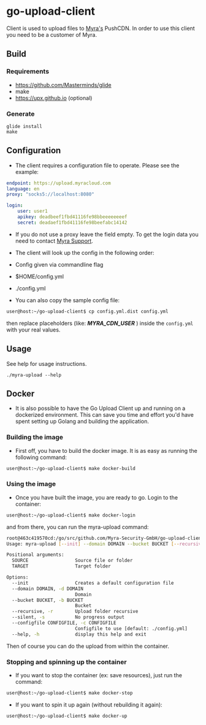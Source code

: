 # go-upload-client

Client is used to upload files to [Myra's](https://upload.myracloud.com/en/) PushCDN.
In order to use this client you need to be a customer of Myra.

## Build

### Requirements

* https://github.com/Masterminds/glide
* make
* https://upx.github.io (optional)

### Generate 

    glide install
    make

## Configuration

* The client requires a configuration file to operate.
Please see the example:

```yaml
endpoint: https://upload.myracloud.com
language: en
proxy: "socks5://localhost:8080"

login:
    user: user1
    apikey: deadbeef1fbd41116fe98bbeeeeeeeef
    secret: deadaef1fbd41116fe98beefabc14142
```

* If you do not use a proxy leave the field empty.
To get the login data you need to contact [Myra Support](https://myrasecurity.com/en/).

* The client will look up the config in the following order:

* Config given via commandline flag
* $HOME/config.yml
* ./config.yml

* You can also copy the sample config file:
```bash
user@host:~/go-upload-client$ cp config.yml.dist config.yml
```
then replace placeholders (like: *__MYRA_CDN_USER__* ) inside the ```config.yml``` 
with your real values.

## Usage

See help for usage instructions.

    ./myra-upload --help

## Docker
* It is also possible to have the Go Upload Client up and running on a dockerized environment. 
This can save you time and effort you'd have spent setting up Golang and building the application.
### Building the image
* First off, you have to build the docker image. It is as easy as running the following command:
```bash
user@host:~/go-upload-client$ make docker-build
```

### Using the image
* Once you have built the image,  you are ready to go. Login to the container:
```bash
user@host:~/go-upload-client$ make docker-login
```
and from there, you can run the myra-upload command:
```bash
root@463c419570cd:/go/src/github.com/Myra-Security-GmbH/go-upload-client# ./myra-upload --help
Usage: myra-upload [--init] --domain DOMAIN --bucket BUCKET [--recursive] [--silent] [--configfile CONFIGFILE] SOURCE TARGET

Positional arguments:
  SOURCE                 Source file or folder
  TARGET                 Target folder

Options:
  --init                 Creates a default configuration file
  --domain DOMAIN, -d DOMAIN
                         Domain
  --bucket BUCKET, -b BUCKET
                         Bucket
  --recursive, -r        Upload folder recursive
  --silent, -s           No progress output
  --configfile CONFIGFILE, -c CONFIGFILE
                         Configfile to use [default: ./config.yml]
  --help, -h             display this help and exit
```

Then of course you can do the upload from within the container.
### Stopping and spinning up the container

* If you want to stop the container (ex: save resources), just run the command:
```bash
user@host:~/go-upload-client$ make docker-stop
```

* If you want to spin it up again (without rebuilding it again):
```bash
user@host:~/go-upload-client$ make docker-up
```
